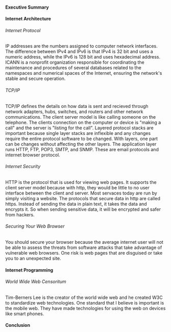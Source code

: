#### Executive Summary
#### Internet Architecture
###### Internet Protocol
IP addresses are the numbers assigned to computer network interfaces. The difference between IPv4 and IPv6 is that IPv4 is 32 bit and uses a numeric address, while the IPv6 is 128 bit and uses hexadecimal address.
ICANN is a nonprofit organization responsible for coordinating the maintenance and procedures of several databases related to the namespaces and numerical spaces of the Internet, ensuring the network's stable and secure operation.
###### TCP/IP
TCP/IP defines the details on how data is sent and recieved through network adapters, hubs, switches, and routers and other network communications. The client server model is like calling someone on the telephone. The clients connection on the computer or device is "making a call" and the server is "listing for the call".
Layered protocol stacks are important because single layer stacks are inflexible and any changes require the entire protocol software to be changed. With layers, one part can be changes without affecting the other layers. The application layer runs HTTP, FTP, POP3, SMTP, and SNMP. These are email protocols and internet browser protocol.
###### Internet Security
HTTP is the protocol that is used for viewing web pages. It supports the client server model because with http, they would be little to no user interface between the client and server. Most servaces today are run by simply visiting a website. 
The protocols that secure data in http are called https. Instead of sending the data in plain text, it takes the data and encrypts it. So when sending sensitive data, it will be encrypted and safer from hackers.
###### Securing Your Web Browser
You should secure your browser because the average internet user will not be able to assess the threats from software attacks that take advantage of vulnerable web browsers. One risk is web pages that are disguised or take you to an unexpected site.
#### Internet Programming
###### World Wide Web Censoritum
Tim-Berners Lee is the creator of the world wide web and he created W3C to standardize web technologies. One standard that I believe is important is the mobile web. They have made technologies for using the web on devices like smart phones.



#### Conclusion
